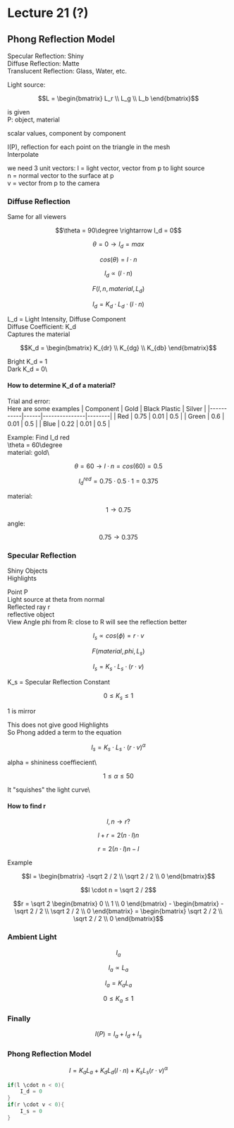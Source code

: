 # Lecture 21 (?)
## Phong Reflection Model
Specular Reflection: Shiny\
Diffuse Reflection: Matte\
Translucent Reflection: Glass, Water, etc.

Light source:
```math
L = \begin{bmatrix} L_r \\ L_g \\ L_b \end{bmatrix}
```
is given\
P: object, material

scalar values, component by component

I(P), reflection for each point on the triangle in the mesh\
Interpolate

we need 3 unit vectors:
l = light vector, vector from p to light source\
n = normal vector to the surface at p\
v = vector from p to the camera

### Diffuse Reflection
Same for all viewers
```math
\theta = 90\degree \rightarrow I_d = 0
```
```math
\theta = 0 \rightarrow I_d = max
```
```math
cos(\theta) = l \cdot n
```
```math
I_d \propto (l \cdot n)
```
```math
F(l, n, material, L_d)
```
```math
I_d = K_d \cdot L_d \cdot (l \cdot n)
```
L_d = Light Intensity, Diffuse Component\
Diffuse Coefficient: K_d\
Captures the material
```math
K_d = \begin{bmatrix} K_{dr} \\ K_{dg} \\ K_{db} \end{bmatrix}
```
Bright K_d = 1\
Dark K_d = 0\
#### How to determine K_d of a material?
Trial and error:\
Here are some examples
| Component | Gold | Black Plastic | Silver |
|-----------|------|---------------|--------|
| Red       | 0.75 | 0.01          | 0.5    |
| Green     | 0.6  | 0.01          | 0.5    |
| Blue      | 0.22 | 0.01          | 0.5    |

Example:
Find I_d red\
\theta = 60\degree\
material: gold\
```math
\theta = 60 \rightarrow l \cdot n = cos(60) = 0.5
```
```math
I_d^{red} = 0.75 \cdot 0.5 \cdot 1 = 0.375
```
material:
```math
1 \rightarrow 0.75 
```
angle:
```math
0.75 \rightarrow 0.375
```

### Specular Reflection
Shiny Objects\
Highlights

Point P\
Light source at theta from normal\
Reflected ray r\
reflective object\
View Angle phi from R: close to R will see the reflection better

```math
I_s \propto cos(\phi) = r \cdot v
```
```math
F(material, phi, L_s)
```
```math
I_s = K_s \cdot L_s \cdot (r \cdot v)
```
K_s = Specular Reflection Constant
```math
0 \le K_s \le 1
``` 
1 is mirror

This does not give good Highlights\
So Phong added a term to the equation
```math
I_s = K_s \cdot L_s \cdot (r \cdot v)^\alpha
```
alpha = shininess coeffiecient\
```math
1 \le \alpha \le 50
```
It "squishes" the light curve\
#### How to find r
```math
l , n \rightarrow r ?
```
```math
l + r = 2(n \cdot l)n
```
```math
r = 2(n \cdot l)n - l
```
Example
```math
l = \begin{bmatrix} -\sqrt 2 / 2 \\ \sqrt 2 / 2 \\ 0 \end{bmatrix}
```
```math
l \cdot n = \sqrt 2 / 2
```
```math
r = \sqrt 2 \begin{bmatrix} 0 \\ 1 \\ 0 \end{bmatrix} - \begin{bmatrix} -\sqrt 2 / 2 \\ \sqrt 2 / 2 \\ 0 \end{bmatrix} = \begin{bmatrix} \sqrt 2 / 2 \\ \sqrt 2 / 2 \\ 0 \end{bmatrix}
```
### Ambient Light
```math
I_a
```
```math
I_a \propto L_a
```
```math
I_a = K_a L_a
```
```math
0 \le K_a \le 1
```
### Finally
```math
I(P) = I_a + I_d + I_s
```
### Phong Reflection Model
```math
I = K_a L_a + K_d L_d (l \cdot n) + K_s L_s (r \cdot v)^\alpha
```
```c
if(l \cdot n < 0){
    I_d = 0
}
if(r \cdot v < 0){
    I_s = 0
}
```